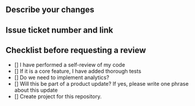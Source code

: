 ## Describe your changes

## Issue ticket number and link
## Checklist before requesting a review
* [] I have performed a self-review of my code
* [] If it is a core feature, I have added thorough tests
* [] Do we need to implement analytics?
* [] Will this be part of a product update? If yes, please write one phrase about this update
* [] Create project for this repository.

